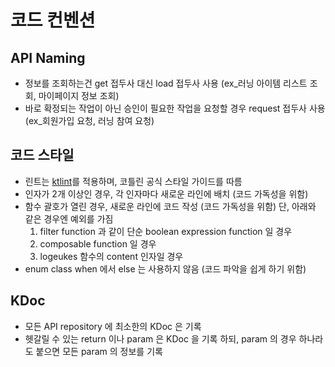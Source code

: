 # 코드 컨벤션

## API Naming

- 정보를 조회하는건 get 접두사 대신 load 접두사 사용
  (ex_러닝 아이템 리스트 조회, 마이페이지 정보 조회)
- 바로 확정되는 작업이 아닌 승인이 필요한 작업을 요청할 경우 request 접두사 사용
  (ex_회원가입 요청, 러닝 참여 요청)

## 코드 스타일

- 린트는 [ktlint](https://ktlint.github.io/)를 적용하며, 코틀린 공식 스타일 가이드를 따름
- 인자가 2개 이상인 경우, 각 인자마다 새로운 라인에 배치 (코드 가독성을 위함)
- 함수 괄호가 열린 경우, 새로운 라인에 코드 작성 (코드 가독성을 위함)
  단, 아래와 같은 경우엔 예외를 가짐
    1. filter function 과 같이 단순 boolean expression function 일 경우
    2. composable function 일 경우
    3. logeukes 함수의 content 인자일 경우
- enum class when 에서 else 는 사용하지 않음 (코드 파악을 쉽게 하기 위함)

## KDoc

- 모든 API repository 에 최소한의 KDoc 은 기록
- 헷갈릴 수 있는 return 이나 param 은 KDoc 을 기록 하되, param 의 경우 하나라도 붙으면 모든 param 의 정보를 기록